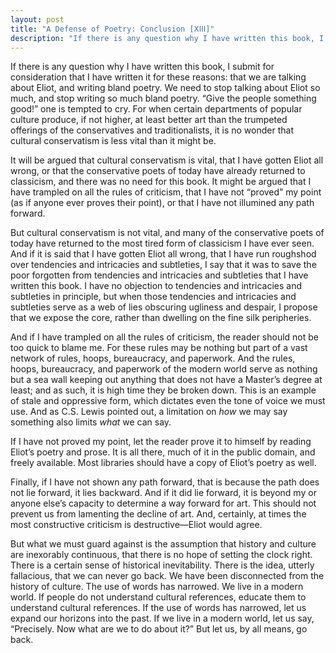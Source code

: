 ```yaml
---
layout: post
title: "A Defense of Poetry: Conclusion [ⅩⅠⅠⅠ]"
description: "If there is any question why I have written this book, I submit for consideration that I have written it for these reasons: that we are talking about Eliot, and writing bland poetry..."
---
```


If there is any question why I have written this book, I submit for consideration that I have written it for these reasons: that we are talking about Eliot, and writing bland poetry. We need to stop talking about Eliot so much, and stop writing so much bland poetry. “Give the people something good!” one is tempted to cry. For when certain departments of popular culture produce, if not higher, at least better art than the trumpeted offerings of the conservatives and traditionalists, it is no wonder that cultural conservatism is less vital than it might be.

It will be argued that cultural conservatism is vital, that I have gotten Eliot all wrong, or that the conservative poets of today have already returned to classicism, and there was no need for this book. It might be argued that I have trampled on all the rules of criticism, that I have not “proved” my point (as if anyone ever proves their point), or that I have not illumined any path forward.

But cultural conservatism is not vital, and many of the conservative poets of today have returned to the most tired form of classicism I have ever seen. And if it is said that I have gotten Eliot all wrong, that I have run roughshod over tendencies and intricacies and subtleties, I say that it was to save the poor forgotten from tendencies and intricacies and subtleties that I have written this book. I have no objection to tendencies and intricacies and subtleties in principle, but when those tendencies and intricacies and subtleties serve as a web of lies obscuring ugliness and despair, I propose that we expose the core, rather than dwelling on the fine silk peripheries.

And if I have trampled on all the rules of criticism, the reader should not be too quick to blame me. For these rules may be nothing but part of a vast network of rules, hoops, bureaucracy, and paperwork. And the rules, hoops, bureaucracy, and paperwork of the modern world serve as nothing but a sea wall keeping out anything that does not have a Master’s degree at least; and as such, it is high time they be broken down. This is an example of stale and oppressive form, which dictates even the tone of voice we must use. And as C.S. Lewis pointed out, a limitation on _how_ we may say something also limits _what_ we can say.

If I have not proved my point, let the reader prove it to himself by reading Eliot’s poetry and prose. It is all there, much of it in the public domain, and freely available. Most libraries should have a copy of Eliot’s poetry as well.

Finally, if I have not shown any path forward, that is because the path does not lie forward, it lies backward. And if it did lie forward, it is beyond my or anyone else’s capacity to determine a way forward for art. This should not prevent us from lamenting the decline of art. And, certainly, at times the most constructive criticism is destructive—Eliot would agree.

But what we must guard against is the assumption that history and culture are inexorably continuous, that there is no hope of setting the clock right. There is a certain sense of historical inevitability. There is the idea, utterly fallacious, that we can never go back. We have been disconnected from the history of culture. The use of words has narrowed. We live in a modern world. If people do not understand cultural references, educate them to understand cultural references. If the use of words has narrowed, let us expand our horizons into the past. If we live in a modern world, let us say, “Precisely. Now what are we to do about it?” But let us, by all means, go back.

